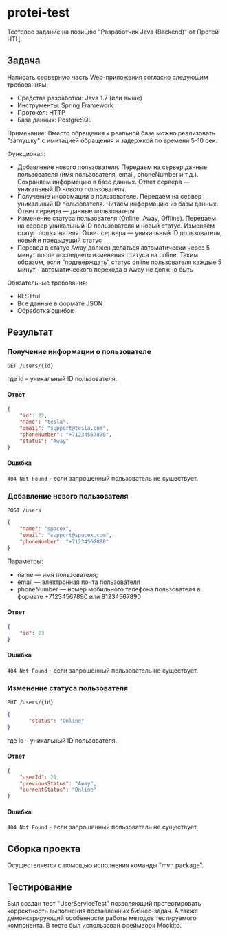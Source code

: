 # protei-test
Тестовое задание на позицию "Разработчик Java (Backend)" от Протей НТЦ

## Задача

Написать серверную часть Web-приложения согласно следующим требованиям:

* Средства разработки: Java 1.7 (или выше)
* Инструменты: Spring Framework
* Протокол: HTTP
* База данных: PostgreSQL

Примечание: Вместо обращения к реальной базе можно реализовать "заглушку" с имитацией обращения и задержкой по времени 5-10 сек.

Функционал:

* Добавление нового пользователя. Передаем на сервер данные пользователя (имя пользователя, email, phoneNumber и т.д.). Сохраняем информацию в базе данных. Ответ сервера — уникальный ID нового пользователя
* Получение информации о пользователе. Передаем на сервер уникальный ID пользователя. Читаем информацию из базы данных. Ответ сервера — данные пользователя
* Изменение статуса пользователя (Online, Away, Offline). Передаем на сервер уникальный ID пользователя и новый статус. Изменяем статус пользователя. Ответ сервера — уникальный ID пользователя, новый и предыдущий статус
* Перевод в статус Away должен делаться автоматически через 5 минут после последнего изменения статуса на online. Таким образом, если “подтверждать” статус online пользователя каждые 5 минут - автоматического перехода в Away не должно быть

Обязательные требования:
* RESTful
* Все данные в формате JSON
* Обработка ошибок

## Результат
### Получение информации о пользователе
`GET /users/{id}`

где id – уникальный ID пользователя.
#### Ответ
```json
{
    "id": 22,
    "name": "tesla",
    "email": "support@tesla.com",
    "phoneNumber": "+71234567890",
    "status": "Away"
}
```
#### Ошибка
`404 Not Found` - если запрошенный пользователь не существует.

### Добавление нового пользователя
`POST /users`

```json
{
	"name": "spacex",
	"email": "support@spacex.com",
	"phoneNumber": "+71234567890"
}
```
Параметры:
* name — имя пользователя;
* email — электронная почта пользователя
* phoneNumber — номер мобильного телефона пользователя в формате +71234567890 или 81234567890

#### Ответ
```json
{
    "id": 23
}
```
#### Ошибка
`404 Not Found` - если запрошенный пользователь не существует.

### Изменение статуса пользователя
`PUT /users/{id}`
 
 ```json
 {
        "status": "Online"
 }
 ```

где id – уникальный ID пользователя.
#### Ответ
```json
{
    "userId": 21,
    "previousStatus": "Away",
    "currentStatus": "Online"
}
```
#### Ошибка
`404 Not Found` - если запрошенный пользователь не существует.

## Сборка проекта

Осуществляется с помощью исполнения команды "mvn package".

## Тестирование

Был создан тест "UserServiceTest" позволяющий протестировать корректность выполнения поставленных бизнес-задач. А также демонстрирующий особенности работы методов тестируемого компонента.
В тесте был использован фреймворк Mockito.
